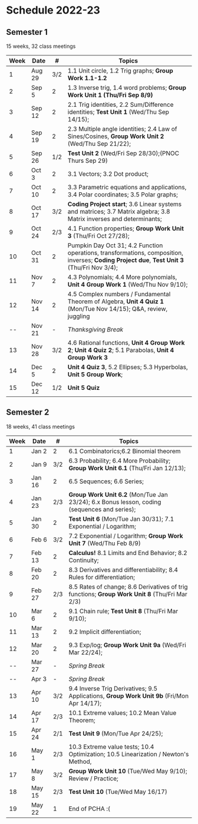 # Schedule 2022-23

## Semester 1

15 weeks, 32 class meetings

|Week|Date  |#|Topics|
|----|------|-|------|
|1   |Aug 29|3/2|1.1 Unit circle, 1.2 Trig graphs; __Group Work 1.1-1.2__|
|2   |Sep 5 |2|1.3 Inverse trig, 1.4 word problems; __Group Work Unit 1 (Thu/Fri Sep 8/9)__ |
|3   |Sep 12|2|2.1 Trig identities, 2.2 Sum/Difference identities; __Test Unit 1__ (Wed/Thu Sep 14/15); |
|4   |Sep 19|2|2.3 Multiple angle identities; 2.4 Law of Sines/Cosines, __Group Work Unit 2__ (Wed/Thu Sep 21/22); |
|5   |Sep 26|1/2|__Test Unit 2__ (Wed/Fri Sep 28/30);(PNOC Thurs Sep 29) |
|6   |Oct 3 |2|3.1 Vectors; 3.2 Dot product; |
|7   |Oct 10|2|3.3 Parametric equations and applications, 3.4 Polar coordinates; 3.5 Polar graphs; |
|8   |Oct 17|3/2|__Coding Project start__; 3.6 Linear systems and matrices; 3.7 Matrix algebra; 3.8 Matrix inverses and determinants;|
|9   |Oct 24|2/3|4.1 Function properties; __Group Work Unit 3__ (Thu/Fri Oct 27/28); |
|10  |Oct 31|2|Pumpkin Day Oct 31; 4.2 Function operations, transformations, composition, inverses; __Coding Project due__, __Test Unit 3__ (Thu/Fri Nov 3/4);  |
|11  |Nov 7 |2|4.3 Polynomials; 4.4 More polynomials, __Unit 4 Group Work 1__ (Wed/Thu Nov 9/10); |
|12  |Nov 14|2|4.5 Complex numbers / Fundamental Theorem of Algebra, __Unit 4 Quiz 1__ (Mon/Tue Nov 14/15); Q&A, review, juggling|
|--  |Nov 21|-|_Thanksgiving Break_|
|13  |Nov 28|3/2|4.6 Rational functions, __Unit 4 Group Work 2__; __Unit 4 Quiz 2__; 5.1 Parabolas, __Unit 4 Group Work 3__ |
|14  |Dec 5 |2|__Unit 4 Quiz 3__, 5.2 Ellipses;  5.3 Hyperbolas, __Unit 5 Group Work__; |
|15  |Dec 12|1/2| __Unit 5 Quiz__ |

## Semester 2

18 weeks, 41 class meetings

|Week|Date  |#|Topics|
|----|------|-|----------------------------------------|
|1   |Jan 2 |2|6.1 Combinatorics;6.2 Binomial theorem|
|2   |Jan 9 |3/2| 6.3 Probability; 6.4 More Probability; __Group Work Unit 6.1__ (Thu/Fri Jan 12/13);|
|3   |Jan 16|2|6.5 Sequences; 6.6 Series; |
|4   |Jan 23|2/3| __Group Work Unit 6.2__ (Mon/Tue Jan 23/24); 6.x Bonus lesson, coding (sequences and series);|
|5   |Jan 30|2| __Test Unit 6__ (Mon/Tue Jan 30/31); 7.1 Exponential / Logarithm;|
|6   |Feb 6 |3/2| 7.2 Exponential / Logarithm; __Group Work Unit 7__ (Wed/Thu Feb 8/9) |
|7   |Feb 13|2|__Calculus!__ 8.1 Limits and End Behavior; 8.2 Continuity; |
|8   |Feb 20|2|8.3 Derivatives and differentiability; 8.4 Rules for differentiation; |
|9   |Feb 27|2/3|8.5 Rates of change; 8.6 Derivatives of trig functions; __Group Work Unit 8__ (Thu/Fri Mar 2/3) |
|10  |Mar 6 |2|9.1 Chain rule; __Test Unit 8__ (Thu/Fri Mar 9/10); |
|11  |Mar 13|2|9.2 Implicit differentiation; |
|12  |Mar 20|2|9.3 Exp/log; __Group Work Unit 9a__ (Wed/Fri Mar 22/24);|
|--  |Mar 27|-|_Spring Break_|
|--  |Apr 3 |-|_Spring Break_|
|13  |Apr 10|3/2|9.4 Inverse Trig Derivatives; 9.5 Applications, __Group Work Unit 9b__ (Fri/Mon Apr 14/17); |
|14  |Apr 17|2/3|10.1 Extreme values; 10.2 Mean Value Theorem; |
|15  |Apr 24|2/1|__Test Unit 9__ (Mon/Tue Apr 24/25); |
|16  |May 1 |2/3|10.3 Extreme value tests; 10.4 Optimization; 10.5 Linearization / Newton's Method, |
|17  |May 8 |3/2|__Group Work Unit 10__ (Tue/Wed May 9/10); Review / Practice; |
|18  |May 15|2/3|__Test Unit 10__ (Tue/Wed May 16/17)|
|19  |May 22|1|End of PCHA :( |

